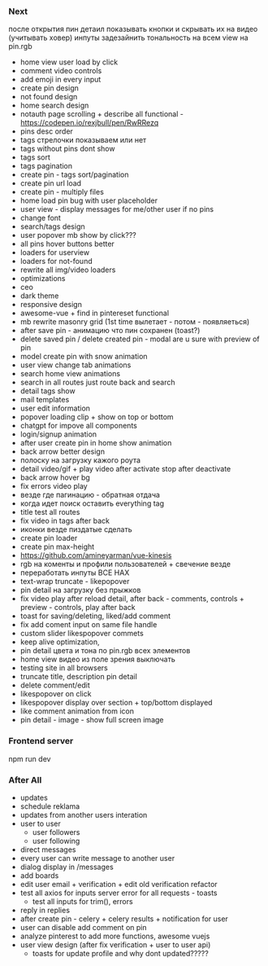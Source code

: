 ### Next
после открытия пин детаил показывать кнопки и скрывать их на видео (учитывать ховер)
инпуты задезайнить
тональность на всем view на pin.rgb
- home view user load by click
- comment video controls
- add emoji in every input
- create pin design
- not found design
- home search design
- notauth page scrolling + describe all functional - https://codepen.io/rexjbull/pen/RwRRezq
- pins desc order
- tags стрелочки показываем или нет
- tags without pins dont show
- tags sort
- tags pagination
- create pin - tags sort/pagination
- create pin url load
- create pin - multiply files
- home load pin bug with user placeholder
- user view - display messages for me/other user if no pins
- change font
- search/tags design
- user popover mb show by click???
- all pins hover buttons better
- loaders for userview
- loaders for not-found
- rewrite all img/video loaders
- optimizations
- ceo
- dark theme
- responsive design
- awesome-vue + find in pintereset functional
- mb rewrite masonry grid (1st time вылетает - потом - появляеться)
- after save pin - анимацию что пин сохранен (toast?)
- delete saved pin / delete created pin - modal are u sure with preview of pin
- model create pin with snow animation
- user view change tab animations
- search home view animations
- search in all routes just route back and search
- detail tags show
- mail templates 
- user edit information
- popover loading clip + show on top or bottom
- chatgpt for impove all components
- login/signup animation
- after user create pin in home show animation
- back arrow better design
- полоску на загрузку кажого роута
- detail video/gif + play video after activate stop after deactivate
- back arrow hover bg
- fix errors video play
- везде где пагинацию - обратная отдача
- когда идет поиск оставить everything tag
- title test all routes
- fix video in tags after back
- иконки везде пиздатые сделать
- create pin loader
- create pin max-height
- https://github.com/amineyarman/vue-kinesis
- rgb на коменты и профили пользователей + свечение везде
- переработать инпуты ВСЕ НАХ
- text-wrap truncate - likepopover
- pin detail на загрузку без прыжков
- fix video play after reload detail, after back - comments, controls + preview - controls, play after back
- toast for saving/deleting, liked/add comment
- fix add coment input on same file handle
- custom slider likespopover commets 
- keep alive optimization, 
- pin detail цвета и тона по pin.rgb всех элементов
- home view видео из поле зрения выключать
- testing site in all browsers
- truncate title, description pin detail
- delete comment/edit
- likespopover on click
- likespopover display over section + top/bottom displayed
- like comment animation from icon
- pin detail - image - show full screen image


### Frontend server
npm run dev


### After All
- updates
 - schedule reklama
 - updates from another users interation
- user to user
  - user followers
  - user following
- direct messages
 - every user can write message to another user
 - dialog display in /messages
- add boards
- edit user email + verification + edit old verification refactor 
- test all axios for inputs server error for all requests - toasts
  - test all inputs for trim(), errors
- reply in replies
- after create pin - celery + celery results + notification for user
- user can disable add comment on pin
- analyze pinterest to add more functions, awesome vuejs
- user view design (after fix verification + user to user api)
  - toasts for update profile and why dont updated?????